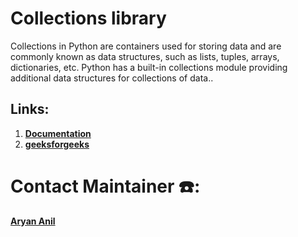 # Collections library
Collections in Python are containers used for storing data and are commonly known as data structures, such as lists, tuples, arrays, dictionaries, etc. Python has a built-in collections module providing additional data structures for collections of data..

## Links:

1. [**Documentation**](https://docs.python.org/3/library/collections.html)
1. [**geeksforgeeks**](https://www.geeksforgeeks.org/python-collections-module/)


# Contact Maintainer ☎️:
[**Aryan Anil**](https://wa.me/+918848992929)
